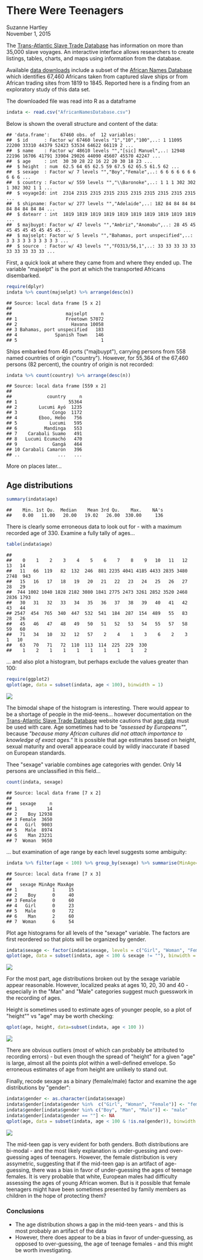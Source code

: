 # There Were Teenagers
Suzanne Hartley  
November 1, 2015  



The [Trans-Atlantic Slave Trade Database](http://www.slavevoyages.org/tast/index.faces) has 
information on more than 35,000 slave voyages. An interactive interface allows researchers to create listings, tables, charts, and maps using information from the database. 

Available [data downloads](http://www.slavevoyages.org/tast/database/download.faces) include a subset of the [African Names Database](http://www.slavevoyages.org/tast/resources/slaves.faces) which identifies 67,460 Africans taken from captured slave ships or from African trading sites from 1819 to 1845. Reported here is a finding from an exploratory study of this data set.

The downloaded file was read into R as a dataframe 

```r
indata <- read.csv("AfricanNamesDatabase.csv")
```

Below is shown the overall structure and content of the data:


```
## 'data.frame':	67460 obs. of  12 variables:
##  $ id      : Factor w/ 67460 levels "1","10","100",..: 1 11095 22200 33310 44379 52423 53534 64622 66119 2 ...
##  $ name    : Factor w/ 48610 levels "","[sic] Manuel",..: 12948 22196 16706 41791 33904 29026 44090 45607 45570 42247 ...
##  $ age     : int  30 30 28 22 16 22 20 30 18 23 ...
##  $ height  : num  62.5 64 65 62.5 59 67.5 62 65.5 61.5 62 ...
##  $ sexage  : Factor w/ 7 levels "","Boy","Female",..: 6 6 6 6 6 6 6 6 6 6 ...
##  $ country : Factor w/ 559 levels "","\\Baronoke",..: 1 1 1 302 302 1 302 302 1 1 ...
##  $ voyageId: int  2314 2315 2315 2315 2315 2315 2315 2315 2315 2315 ...
##  $ shipname: Factor w/ 277 levels "","Adelaide",..: 182 84 84 84 84 84 84 84 84 84 ...
##  $ datearr : int  1819 1819 1819 1819 1819 1819 1819 1819 1819 1819 ...
##  $ majbuypt: Factor w/ 47 levels "","Ambriz","Anomabu",..: 28 45 45 45 45 45 45 45 45 45 ...
##  $ majselpt: Factor w/ 5 levels "","Bahamas, port unspecified",..: 3 3 3 3 3 3 3 3 3 3 ...
##  $ source  : Factor w/ 43 levels "","FO313/56,1",..: 33 33 33 33 33 33 33 33 33 33 ...
```

First,  a quick look at where they came from and where they ended up. The variable "majselpt" is the port at which the transported Africans disembarked.


```r
require(dplyr)
indata %>% count(majselpt) %>% arrange(desc(n))
```

```
## Source: local data frame [5 x 2]
## 
##                    majselpt     n
## 1                  Freetown 57072
## 2                    Havana 10058
## 3 Bahamas, port unspecified   183
## 4              Spanish Town   146
## 5                               1
```
Ships embarked from 46 ports ("majbuypt"), carrying persons from 558 named countries of origin ("country"). However, for 55,364 of the 67,460 persons (82 percent), the country of origin is not recorded:


```r
indata %>% count(country) %>% arrange(desc(n))
```

```
## Source: local data frame [559 x 2]
## 
##             country     n
## 1                   55364
## 2        Lucumi Ayó  1235
## 3             Congo  1172
## 4        Eboo, Hebo   756
## 5            Lucumi   595
## 6          Mandinga   553
## 7    Carabali Suamo   491
## 8   Lucumi Ecumachó   470
## 9             Gangá   464
## 10 Carabali Camaron   396
## ..              ...   ...
```

More on places later...



## Age distributions


```r
summary(indata$age)
```

```
##    Min. 1st Qu.  Median    Mean 3rd Qu.    Max.    NA's 
##    0.00   11.00   20.00   19.02   26.00  330.00     136
```
There is clearly some erroneous data to look out for - with a maximum recorded age of 330. Examine a fully tally of ages...


```r
table(indata$age)
```

```
## 
##    0    1    2    3    4    5    6    7    8    9   10   11   12   13   14 
##   11   66  119   82  132  246  881 2235 4041 4185 4433 2835 3480 2748  943 
##   15   16   17   18   19   20   21   22   23   24   25   26   27   28   29 
##  744 1002 1040 1828 2182 3080 1841 2775 2473 3261 2852 3520 2468 2836 1793 
##   30   31   32   33   34   35   36   37   38   39   40   41   42   43   44 
## 2547  454  765  340  447  532  541  184  287  154  489   55   83   28   26 
##   45   46   47   48   49   50   51   52   53   54   55   57   58   59   60 
##   71   34   10   32   12   57    2    4    1    3    6    2    3    1   10 
##   63   70   71   72  110  113  114  225  229  330 
##    1    2    1    1    1    1    1    1    1    2
```
... and also plot a histogram, but perhaps exclude the values greater than 100:


```r
require(ggplot2)
qplot(age, data = subset(indata, age < 100), binwidth = 1)
```

![](teenagers1.png) 

The bimodal shape of the histogram is interesting. There would appear to be a shortage of people in the mid-teens... however documentation on the [Trans-Atlantic Slave Trade Database](http://www.slavevoyages.org/tast/index.faces) website cautions that [age data](http://www.slavevoyages.org/tast/database/agecategories.faces) must be used with care. Age sometimes had to be *"assessed by Europeans"*", because *"because many African cultures did not attach importance to knowledge of exact ages."* It is possible that age estimates based on height, sexual maturity and overall appearace could by wildly inaccurate if based on European standards.

 Thee "sexage" variable combines age categories with gender. Only 14 persons are unclassified in this field...
 

```r
count(indata, sexage)
```

```
## Source: local data frame [7 x 2]
## 
##   sexage     n
## 1           14
## 2    Boy 12938
## 3 Female  3650
## 4   Girl  9003
## 5   Male  8974
## 6    Man 23231
## 7  Woman  9650
```

... but examination of age range by each level suggests some ambiguity:


```r
indata %>% filter(age < 100) %>% group_by(sexage) %>% summarise(MinAge=min(age, na.rm=FALSE), MaxAge=max(age, na.rm=FALSE))
```

```
## Source: local data frame [7 x 3]
## 
##   sexage MinAge MaxAge
## 1             1     15
## 2    Boy      0     40
## 3 Female      0     60
## 4   Girl      0     23
## 5   Male      0     72
## 6    Man      2     60
## 7  Woman      6     54
```

Plot age histograms for all levels of the "sexage" variable. The factors are first reordered so that plots will be organized by gender.


```r
indata$sexage <- factor(indata$sexage, levels = c("Girl", "Woman", "Female", "Boy", "Man", "Male", ""))
qplot(age, data = subset(indata, age < 100 & sexage != ""), binwidth = 1) + facet_wrap(~sexage)
```

![](teenagers2.png) 

For the most part, age distributions broken out by the sexage variable appear reasonable. However, localized peaks at ages 10, 20, 30 and 40 - especially in the "Man" and "Male" categories suggest much guesswork in the recording of ages.

Height is sometimes used to estimate ages of younger people, so a plot of "height"" vs "age" may be worth checking:


```r
qplot(age, height, data=subset(indata, age < 100 ))
```

![](teenagers3.png) 

There are obvious outliers (most of which can probably be attributed to recording errors) - but even though the spread of "height" for a given "age" is large, almost all the points plot within a well-defined envelope. So erroneous estimates of age from height are unlikely to stand out.

Finally, recode sexage as a binary (female/male) factor and examine the age distributions by "gender":


```r
indata$gender <- as.character(indata$sexage)
indata$gender[indata$gender %in%  c("Girl", "Woman", "Female")] <- "female"
indata$gender[indata$gender %in% c("Boy", "Man", "Male")] <- "male"
indata$gender[indata$gender == ""] <- NA
qplot(age, data = subset(indata, age < 100 & !is.na(gender)), binwidth = 1) + facet_wrap(~gender)
```

![](teenagers4.png) 

The mid-teen gap is very evident for both genders. Both distributions are bi-modal - and the most likely explanation is under-guessing and over-guessing ages of teenagers. However, the female distribution is very assymetric, suggesting that if the mid-teen gap is an artifact of age-guessing, there was a bias in favor of under-guessing the ages of teenage females. It is very probable that white, European males had difficulty assessing the ages of young African women. But is it possible that female teenagers might have been sometimes presented by family members as children in the hope of protecting them?

### Conclusions
* The age distribution shows a gap in the mid-teen years - and this is most probably an artifact of the data 
* However, there does appear to be a bias in favor of under-guessing, as opposed to over-guessing, the age of teenage females - and this might be worth investigating.

